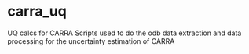 # carra_uq

UQ calcs for CARRA
Scripts used to do the odb data extraction
and data processing for the uncertainty estimation of CARRA
